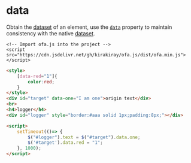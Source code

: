 # data

Obtain the [dataset](https://developer.mozilla.org/en-US/docs/Web/API/HTMLElement/dataset) of an element, use the [`data`](https://developer.mozilla.org/en-US/docs/Web/API/HTMLElement/style) property to maintain consistency with the native [dataset](https://developer.mozilla.org/en-US/docs/Web/API/HTMLElement/dataset).

<html-viewer>

```
<!-- Import ofa.js into the project -->
<script src="https://cdn.jsdelivr.net/gh/kirakiray/ofa.js/dist/ofa.min.js"></script>
```

```html
<style>
    [data-red="1"]{
        color:red;
    }
</style>
<div id="target" data-one="I am one">origin text</div>
<br>
<h4>logger</h4>
<div id="logger" style="border:#aaa solid 1px;padding:8px;"></div>

<script>
    setTimeout(()=> {
        $("#logger").text = $("#target").data.one;
        $('#target').data.red = "1";
    }, 1000);
</script>
```

</html-viewer>
